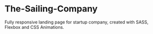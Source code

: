 # The-Sailing-Company
Fully responsive landing page for startup company, created with SASS, Flexbox and CSS Animations.
